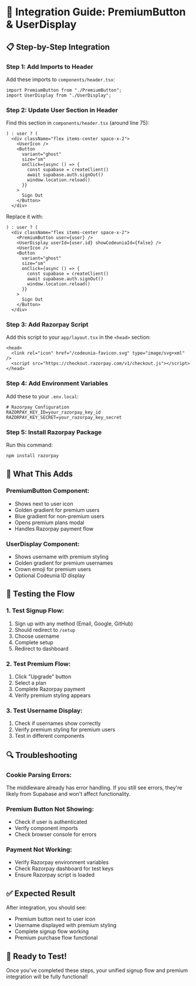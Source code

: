 # 🔧 Integration Guide: PremiumButton & UserDisplay

## 📋 **Step-by-Step Integration**

### **Step 1: Add Imports to Header**

Add these imports to `components/header.tsx`:

```tsx
import PremiumButton from "./PremiumButton";
import UserDisplay from "./UserDisplay";
```

### **Step 2: Update User Section in Header**

Find this section in `components/header.tsx` (around line 75):

```tsx
) : user ? (
  <div className="flex items-center space-x-2">
    <UserIcon />
    <Button 
      variant="ghost" 
      size="sm"
      onClick={async () => {
        const supabase = createClient()
        await supabase.auth.signOut()
        window.location.reload()
      }}
    >
      Sign Out
    </Button>
  </div>
```

Replace it with:

```tsx
) : user ? (
  <div className="flex items-center space-x-2">
    <PremiumButton user={user} />
    <UserDisplay userId={user.id} showCodeuniaId={false} />
    <UserIcon />
    <Button 
      variant="ghost" 
      size="sm"
      onClick={async () => {
        const supabase = createClient()
        await supabase.auth.signOut()
        window.location.reload()
      }}
    >
      Sign Out
    </Button>
  </div>
```

### **Step 3: Add Razorpay Script**

Add this script to your `app/layout.tsx` in the `<head>` section:

```tsx
<head>
  <link rel="icon" href="/codeunia-favicon.svg" type="image/svg+xml" />
  <script src="https://checkout.razorpay.com/v1/checkout.js"></script>
</head>
```

### **Step 4: Add Environment Variables**

Add these to your `.env.local`:

```env
# Razorpay Configuration
RAZORPAY_KEY_ID=your_razorpay_key_id
RAZORPAY_KEY_SECRET=your_razorpay_key_secret
```

### **Step 5: Install Razorpay Package**

Run this command:

```bash
npm install razorpay
```

## 🎯 **What This Adds**

### **PremiumButton Component:**
- Shows next to user icon
- Golden gradient for premium users
- Blue gradient for non-premium users
- Opens premium plans modal
- Handles Razorpay payment flow

### **UserDisplay Component:**
- Shows username with premium styling
- Golden gradient for premium usernames
- Crown emoji for premium users
- Optional Codeunia ID display

## 🧪 **Testing the Flow**

### **1. Test Signup Flow:**
1. Sign up with any method (Email, Google, GitHub)
2. Should redirect to `/setup`
3. Choose username
4. Complete setup
5. Redirect to dashboard

### **2. Test Premium Flow:**
1. Click "Upgrade" button
2. Select a plan
3. Complete Razorpay payment
4. Verify premium styling appears

### **3. Test Username Display:**
1. Check if usernames show correctly
2. Verify premium styling for premium users
3. Test in different components

## 🔍 **Troubleshooting**

### **Cookie Parsing Errors:**
The middleware already has error handling. If you still see errors, they're likely from Supabase and won't affect functionality.

### **Premium Button Not Showing:**
- Check if user is authenticated
- Verify component imports
- Check browser console for errors

### **Payment Not Working:**
- Verify Razorpay environment variables
- Check Razorpay dashboard for test keys
- Ensure Razorpay script is loaded

## ✅ **Expected Result**

After integration, you should see:
- Premium button next to user icon
- Username displayed with premium styling
- Complete signup flow working
- Premium purchase flow functional

## 🚀 **Ready to Test!**

Once you've completed these steps, your unified signup flow and premium integration will be fully functional! 
